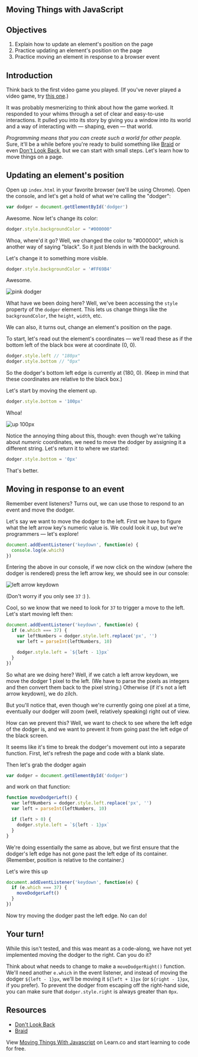 
Moving Things with JavaScript
---

## Objectives

1. Explain how to update an element's position on the page
2. Practice updating an element's position on the page
3. Practice moving an element in response to a browser event

## Introduction

Think back to the first video game you played. (If you've never played a video game, try [this one](http://terrycavanaghgames.com/dontlookback/).)

It was probably mesmerizing to think about how the game worked. It responded to your whims through a set of clear and easy-to-use interactions. It pulled you into its story by giving you a window into its world and a way of interacting with — shaping, even — that world.

_Programming means that you can create such a world for other people._ Sure, it'll be a while before you're ready to build something like [Braid](http://braid-game.com/) or even [Don't Look Back](http://terrycavanaghgames.com/dontlookback/), but we can start with small steps. Let's learn how to move things on a page.

## Updating an element's position

Open up `index.html` in your favorite browser (we'll be using Chrome). Open the console, and let's get a hold of what we're calling the "dodger":

``` javascript
var dodger = document.getElementById('dodger')
```

Awesome. Now let's change its color:

``` javascript
dodger.style.backgroundColor = "#000000"
```

Whoa, where'd it go? Well, we changed the color to "#000000", which is another way of saying "black". So it just blends in with the background.

Let's change it to something more visible.

``` javascript
dodger.style.backgroundColor = '#FF69B4'
```

Awesome.

![pink dodger](https://curriculum-content.s3.amazonaws.com/skills-based-js/pink_dodger.png)

What have we been doing here? Well, we've been accessing the `style` property of the `dodger` element. This lets us change things like the `backgroundColor`, the `height`, `width`, etc.

We can also, it turns out, change an element's position on the page.

To start, let's read out the element's coordinates — we'll read these as if the bottom left of the black box were at coordinate (0, 0).

``` javascript
dodger.style.left // "180px"
dodger.style.bottom // "0px"
```

So the dodger's bottom left edge is currently at (180, 0). (Keep in mind that these coordinates are relative to the black box.)

Let's start by moving the element up.

``` javascript
dodger.style.bottom = '100px'
```

Whoa!

![up 100px](https://curriculum-content.s3.amazonaws.com/skills-based-js/pink_dodger_bottom_100.png)

Notice the annoying thing about this, though: even though we're talking about _numeric_ coordinates, we need to move the dodger by assigning it a different string. Let's return it to where we started:

``` javascript
dodger.style.bottom = '0px'
```

That's better.

## Moving in response to an event

Remember event listeners? Turns out, we can use those to respond to an event and move the dodger.

Let's say we want to move the dodger to the left. First we have to figure what the left arrow key's numeric value is. We could look it up, but we're programmers — let's explore!

``` javascript
document.addEventListener('keydown', function(e) {
  console.log(e.which)
})
```

Entering the above in our console, if we now click on the window (where the dodger is rendered) press the left arrow key, we should see in our console:

![left arrow keydown](https://curriculum-content.s3.amazonaws.com/skills-based-js/left_arrow_keydown.png)

(Don't worry if you only see `37` :) ).

Cool, so we know that we need to look for `37` to trigger a move to the left. Let's start moving left then:

``` javascript
document.addEventListener('keydown', function(e) {
  if (e.which === 37) {
    var leftNumbers = dodger.style.left.replace('px', '')
    var left = parseInt(leftNumbers, 10)

    dodger.style.left = `${left - 1}px`
  }
})
```

So what are we doing here? Well, if we catch a left arrow keydown, we move the dodger 1 pixel to the left. (We have to parse the pixels as integers and then convert them back to the pixel string.) Otherwise (if it's not a left arrow keydown), we do zilch.

But you'll notice that, even though we're currently going one pixel at a time, eventually our dodger will zoom (well, relatively speaking) right out of view.

How can we prevent this? Well, we want to check to see where the left edge of the dodger is, and we want to prevent it from going past the left edge of the black screen.

It seems like it's time to break the dodger's movement out into a separate function. First, let's refresh the page and code with a blank slate.

Then let's grab the dodger again

``` javascript
var dodger = document.getElementById('dodger')
```

and work on that function:

``` javascript
function moveDodgerLeft() {
  var leftNumbers = dodger.style.left.replace('px', '')
  var left = parseInt(leftNumbers, 10)

  if (left > 0) {
    dodger.style.left = `${left - 1}px`
  }
}
```

We're doing essentially the same as above, but we first ensure that the dodger's left edge has not gone past the left edge of its container. (Remember, position is relative to the container.)

Let's wire this up

``` javascript
document.addEventListener('keydown', function(e) {
  if (e.which === 37) {
    moveDodgerLeft()
  }
})
```

Now try moving the dodger past the left edge. No can do!

## Your turn!

While this isn't tested, and this was meant as a code-along, we have not yet implemented moving the dodger to the right. Can you do it?

Think about what needs to change to make a `moveDodgerRight()` function. We'll need another `e.which` in the event listener, and instead of moving the dodger `${left - 1}px`, we'll be moving it `${left + 1}px` (or `${right - 1}px`, if you prefer). To prevent the dodger from escaping off the right-hand side, you can make sure that `dodger.style.right` is always greater than `0px`.

## Resources

- [Don't Look Back](http://terrycavanaghgames.com/dontlookback/)
- [Braid](http://braid-game.com/)

<p class='util--hide'>View <a href='https://learn.co/lessons/moving-things-with-javascript'>Moving Things With Javascript</a> on Learn.co and start learning to code for free.</p>
